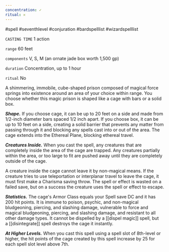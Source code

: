 ```yaml
---
concentration: ✓
ritual: 𐄂
---
```

#spell #seventhlevel #conjuration #bardspelllist #wizardspelllist

`CASTING TIME`
1 action

`range`
60 feet

`components`
V, S, M (an ornate jade box worth 1,500 gp)

`duration`
Concentration, up to 1 hour

`ritual`
No

A shimmering, immobile, cube-shaped prison composed of magical force springs into existence around an area of your choice within range. You choose whether this magic prison is shaped like a cage with bars or a solid box.

_**Shape.**_ If you choose cage, it can be up to 20 feet on a side and made from 1/2-inch diameter bars spaced 1/2 inch apart. If you choose box, it can be up to 10 feet on a side, creating a solid barrier that prevents any matter from passing through it and blocking any spells cast into or out of the area. The cage extends into the Ethereal Plane, blocking ethereal travel.

_**Creatures Inside.**_ When you cast the spell, any creatures that are completely inside the area of the cage are trapped. Any creatures partially within the area, or too large to fit are pushed away until they are completely outside of the cage.

A creature inside the cage cannot leave it by non-magical means. If the creature tries to use teleportation or interplanar travel to leave the cage, it must first make a Charisma saving throw. The spell or effect is wasted on a failed save, but on a success the creature uses the spell or effect to escape.

_**Statistics.**_ The cage's Armor Class equals your Spell save DC and it has 200 hit points. It is immune to poison, psychic, and non-magical bludgeoning, piercing, and slashing damage, vulnerable to force and magical bludgeoning, piercing, and slashing damage, and resistant to all other damage types. It cannot be dispelled by a [[dispel magic]] spell, but a [[disintegrate]] spell destroys the cage it instantly.

_**At Higher Levels.**_ When you cast this spell using a spell slot of 8th-level or higher, the hit points of the cage created by this spell increase by 25 for each spell slot level above 7th.